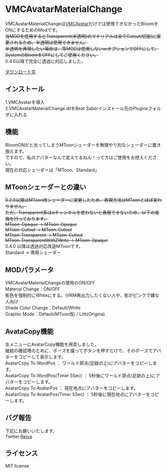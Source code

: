 # VMCAvatarMaterialChange

VMCAvatarMaterialChangeは[VMCAvatar](https://github.com/nagatsuki/VMCAvatar-BS)だけでは使用できなかったBloomをONにするためのModです。    
~~当MODを使用するとTransparent(半透明)のマテリアルは全てCutout(切抜)に変更されるため、半透明は使用できません。  
半透明を再現したい場合は、等MODは使用しないorオプションでOFFにして、SystemのBloomをOFFにしてご使用ください。~~<br>
0.4.0以降で完全に透過に対応しました。

[ダウンロード先](https://github.com/Reiya1013/VMCAvatarMaterialChange/releases)  

## インストール

1.VMCAvatarを導入  
2.VMCAvatarMaterialChange.dllをBeat Saberインストール先のPluginsフォルダに入れる     

## 機能

BloomONだと光ってしまうMToonシェーダーを無理やり別なシェーダーに置き換えます。   
ですので、私のアバターなんで変えてるねん！って方はご使用をお控えください。   
現在の対応シェーダーは「MToon、Standard」 

## MToonシェーダーとの違い

~~0.2.0以降はMToon改シェーダーに変更したため、表現方法はMToonとほぼ変わりません。   
ただ、Transparent系はαチャンネルを使わないと表現できないため、以下の変換を行っております。   
MToon-Opaque → MToon-Opaque   
MToon-Cutout → MToon-Cutout   
MToon-Transparent → MToon-Cutout   
MToon-TransparentWithZWrite → MToon-Opaque~~
<br>
0.4.0 以降は透過対応改造MToonです。  
Standard → 専用シェーダー   

## MODパラメータ
VMCAvatarMaterialChangeの使用のON/OFF   
Material Change：ON/OFF  
影色を強制的にWhiteにする。(VRM再出力したくない人や、影がピンクで嫌な人向け   
Shade Color Change：Default/White   
Graphic Mode：Default(MToon改) / Lith(Origina)   

## AvataCopy機能 
左メニューにAvatarCopy機能を用意しました。  
破綻の確認塔のために、ポーズを撮ってボタンを押すだけで、そのポーズでアバターをコピーして表示します。  
AvatarCopy To WordPos ： ワールド原点(足跡の上)にアバターをコピーします。  
AvatarCopy To WordPos(Timer 5Sec) ： 5秒後にワールド原点(足跡の上)にアバターをコピーします。  
AvatarCopy To AvatarPos ： 現在地点にアバターをコピーします。  
AvatarCopy To AvatarPos(Timer 5Sec) ： 5秒後に現在地点にアバターをコピーします。 


## バグ報告 

下記にお願いいたします。  
Twitter:[Reiya](https://twitter.com/Reiya__)  


## ライセンス

MIT license
